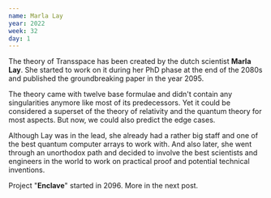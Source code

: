 ```yaml
---
name: Marla Lay
year: 2022
week: 32
day: 1
---
```


The theory of Transspace has been created by the dutch scientist **Marla Lay**.
She started to work on it during her PhD phase at the end of the 2080s and
published the groundbreaking paper in the year 2095.

The theory came with twelve base formulae and didn't contain any singularities
anymore like most of its predecessors. Yet it could be considered a superset of
the theory of relativity and the quantum theory for most aspects. But now, we
could also predict the edge cases.

Although Lay was in the lead, she already had a rather big staff and one of the
best quantum computer arrays to work with. And also later, she went through an
unorthodox path and decided to involve the best scientists and engineers in the
world to work on practical proof and potential technical inventions.

Project "**Enclave**" started in 2096. More in the next post.

